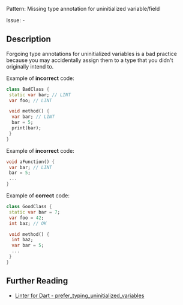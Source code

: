 Pattern: Missing type annotation for uninitialized variable/field

Issue: -

## Description

Forgoing type annotations for uninitialized variables is a bad practice because
you may accidentally assign them to a type that you didn't originally intend to.

Example of **incorrect** code:
```dart
class BadClass {
 static var bar; // LINT
 var foo; // LINT

 void method() {
  var bar; // LINT
  bar = 5;
  print(bar);
 }
}
```

Example of **incorrect** code:
```dart
void aFunction() {
 var bar; // LINT
 bar = 5;
 ...
}
```

Example of **correct** code:
```dart
class GoodClass {
 static var bar = 7;
 var foo = 42;
 int baz; // OK

 void method() {
  int baz;
  var bar = 5;
  ...
 }
}
```

## Further Reading

* [Linter for Dart - prefer_typing_uninitialized_variables](https://dart-lang.github.io/linter/lints/prefer_typing_uninitialized_variables.html)